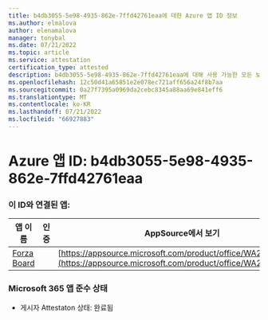 ```yaml
---
title: b4db3055-5e98-4935-862e-7ffd42761eaa에 대한 Azure 앱 ID 정보
ms.author: elmalova
author: elenamalova
manager: tonybal
ms.date: 07/21/2022
ms.topic: article
ms.service: attestation
certification_type: attested
description: b4db3055-5e98-4935-862e-7ffd42761eaa에 대해 사용 가능한 모든 보안 및 규정 준수 정보입니다.
ms.openlocfilehash: 12c50d41a65851e2e078ec721aff656a24f8b7aa
ms.sourcegitcommit: 0a27f7395a0969da2cebc8345a88aa69e841eff6
ms.translationtype: MT
ms.contentlocale: ko-KR
ms.lasthandoff: 07/21/2022
ms.locfileid: "66927883"
---
```

# <a name="azure-app-id-b4db3055-5e98-4935-862e-7ffd42761eaa"></a>Azure 앱 ID: b4db3055-5e98-4935-862e-7ffd42761eaa


### <a name="apps-associated-with-this-id"></a>이 ID와 연결된 앱:
| **앱 이름** | **인증** | **AppSource에서 보기** |
|--------------|---------------|-----------------------|
| [Forza Board](../forward/WA200004274.md) |  | [https://appsource.microsoft.com/product/office/WA200004274](https://appsource.microsoft.com/product/office/WA200004274) |

### <a name="microsoft-365-app-compliance-status"></a>Microsoft 365 앱 준수 상태
- 게시자 Attestaton 상태: 완료됨
